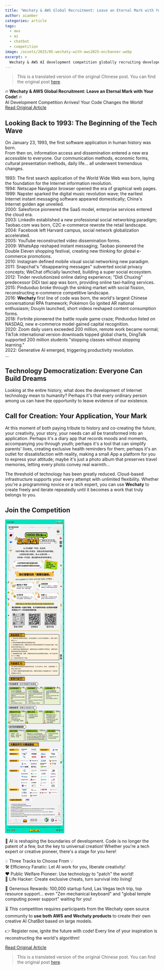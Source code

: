 ```yaml
---
title: "Wechaty & AWS Global Recruitment: Leave an Eternal Mark with Your Code!"
author: aiamber
categories: article
tags:
  - aws
  - ai
  - chatbot
  - competition
image: /assets/2025/05-wechaty-with-aws2025-en/banner.webp
excerpt: >
  Wechaty & AWS AI development competition globally recruiting developers to create innovative AI chatbots using large language models - three tracks including efficiency, public welfare, and life improvement with generous prizes.
---
```


> This is a translated version of the original Chinese post. You can find the original post [here](/2025/05/23/wechaty-with-aws2025/).

🔥 **Wechaty & AWS Global Recruitment: Leave an Eternal Mark with Your Code!** 🔥  
AI Development Competition Arrives! Your Code Changes the World!  
[Read Original Article](https://mp.weixin.qq.com/s/xhb-Z-pIqoZ5udIa7evq7A)  

## Looking Back to 1993: The Beginning of the Tech Wave

On January 23, 1993, the first software application in human history was born.  
From then on, information access and dissemination entered a new era accessible to everyone. Our communication methods, economic forms, cultural presentation methods, daily life... all underwent tremendous changes.  

1993: The first search application of the World Wide Web was born, laying the foundation for the Internet information revolution.  
1994: Netscape Navigator browser opened the era of graphical web pages.  
1999: Napster sparked the digital music revolution wave; the earliest Internet instant messaging software appeared domestically; China's Internet golden age unveiled.  
2000: Salesforce pioneered the SaaS model, enterprise services entered the cloud era.  
2003: LinkedIn established a new professional social networking paradigm; Taobao.com was born, C2C e-commerce rewrote the retail landscape.  
2004: Facebook left Harvard campus, social network globalization accelerated.  
2005: YouTube reconstructed video dissemination forms.  
2009: WhatsApp reshaped instant messaging; Taobao pioneered the Double Eleven shopping festival, creating new thinking for global e-commerce promotions.  
2010: Instagram defined mobile visual social networking new paradigm.  
2011: Snapchat's "disappearing messages" subverted social privacy concepts; WeChat officially launched, building a super social ecosystem.  
2012: Tinder revolutionized online dating experience; "Didi Chuxing" predecessor DiDi taxi app was born, providing online taxi-hailing services.  
2015: Pinduoduo broke through the sinking market with social fission, reconstructing e-commerce competitive landscape.  
2016: **Wechaty** first line of code was born, the world's largest Chinese conversational RPA framework; Pokémon Go ignited AR national enthusiasm; Douyin launched, short videos reshaped content consumption forms.  
2018: Fortnite pioneered the battle royale game craze; Pinduoduo listed on NASDAQ, new e-commerce model gained capital recognition.  
2020: Zoom daily users exceeded 200 million, remote work became normal; TikTok international version downloads topped global charts, DingTalk supported 200 million students "stopping classes without stopping learning."  
2022: Generative AI emerged, triggering productivity revolution.  
...  

## Technology Democratization: Everyone Can Build Dreams

Looking at the entire history, what does the development of Internet technology mean to humanity? Perhaps it's that every ordinary person among us can have the opportunity to leave evidence of our existence.  

## Call for Creation: Your Application, Your Mark

At this moment of both paying tribute to history and co-creating the future, your creativity, your story, your needs can all be transformed into an application. Perhaps it's a diary app that records moods and moments, accompanying you through youth; perhaps it's a tool that can simplify parents' lives, creating exclusive health reminders for them; perhaps it's an outlet for dissatisfaction with reality, making a small App a platform for you to express your attitude; maybe it's just a photo album that preserves travel memories, letting every photo convey real warmth...  

The threshold of technology has been greatly reduced. Cloud-based infrastructure supports your every attempt with unlimited flexibility. Whether you're a programming novice or a tech expert, you can use **Wechaty** to create freely and iterate repeatedly until it becomes a work that truly belongs to you.  

## Join the Competition

![detail](/assets/2025/05-wechaty-with-aws2025-en/detail.webp)

🚀 AI is reshaping the boundaries of development. Code is no longer the patent of a few, but the key to universal creation! Whether you're a tech expert or creative pioneer, there's a stage for you here!  

💡 Three Tracks to Choose From 💡  
🛠️ Efficiency Fanatic: Let AI work for you, liberate creativity!  
❤️ Public Welfare Pioneer: Use technology to "patch" the world!  
🌟 Life Hacker: Create exclusive cheats, turn survival into living!  

🎁 Generous Rewards: 100,000 startup fund, Las Vegas tech trip, top resource support... even "Zen mechanical keyboard" and "global temple computing power support" waiting for you!  

⏳ This competition requires participants from the Wechaty open source community to **use both AWS and Wechaty products** to create their own creative AI ChatBot based on large models.  

👉 Register now, ignite the future with code! Every line of your inspiration is reconstructing the world's algorithm!  

[Read Original Article](https://mp.weixin.qq.com/s/xhb-Z-pIqoZ5udIa7evq7A)  

> This is a translated version of the original Chinese post. You can find the original post [here](/2025/05/23/wechaty-with-aws2025/).
